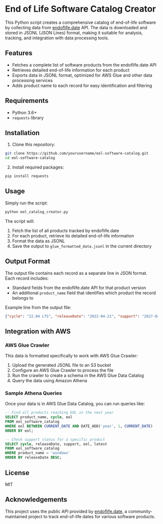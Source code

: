 # End of Life Software Catalog Creator

This Python script creates a comprehensive catalog of end-of-life software by collecting data from [endoflife.date](https://endoflife.date) API. The data is downloaded and stored in JSONL (JSON Lines) format, making it suitable for analysis, tracking, and integration with data processing tools.

## Features

- Fetches a complete list of software products from the endoflife.date API
- Retrieves detailed end-of-life information for each product
- Exports data in JSONL format, optimized for AWS Glue and other data processing services
- Adds product name to each record for easy identification and filtering

## Requirements

- Python 3.6+
- `requests` library

## Installation

1. Clone this repository:
```bash
git clone https://github.com/yourusername/eol-software-catalog.git
cd eol-software-catalog
```

2. Install required packages:
```bash
pip install requests
```

## Usage

Simply run the script:

```bash
python eol_catalog_creator.py
```

The script will:
1. Fetch the list of all products tracked by endoflife.date
2. For each product, retrieve its detailed end-of-life information
3. Format the data as JSONL
4. Save the output to `glue_formatted_data.jsonl` in the current directory

## Output Format

The output file contains each record as a separate line in JSON format. Each record includes:
- Standard fields from the endoflife.date API for that product version
- An additional `product_name` field that identifies which product the record belongs to

Example line from the output file:
```json
{"cycle": "22.04 LTS", "releaseDate": "2022-04-21", "support": "2027-04-21", "eol": "2032-04-21", "latest": "22.04.3", "link": "https://wiki.ubuntu.com/JammyJellyfish/ReleaseNotes", "lts": true, "product_name": "ubuntu"}
```

## Integration with AWS

### AWS Glue Crawler

This data is formatted specifically to work with AWS Glue Crawler:

1. Upload the generated JSONL file to an S3 bucket
2. Configure an AWS Glue Crawler to process the file
3. Run the crawler to create a schema in the AWS Glue Data Catalog
4. Query the data using Amazon Athena

### Sample Athena Queries

Once your data is in AWS Glue Data Catalog, you can run queries like:

```sql
-- Find all products reaching EOL in the next year
SELECT product_name, cycle, eol 
FROM eol_software_catalog 
WHERE eol BETWEEN CURRENT_DATE AND DATE_ADD('year', 1, CURRENT_DATE)
ORDER BY eol;

-- Check support status for a specific product
SELECT cycle, releaseDate, support, eol, latest 
FROM eol_software_catalog 
WHERE product_name = 'windows'
ORDER BY releaseDate DESC;
```

## License

MIT

## Acknowledgements

This project uses the public API provided by [endoflife.date](https://endoflife.date), a community-maintained project to track end-of-life dates for various software products.
